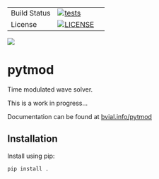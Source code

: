 <!-- start badges -->

|              |                                                                                                                                                                                           |     |
| ------------ | ----------------------------------------------------------------------------------------------------------------------------------------------------------------------------------------- | --- |
| Build Status | [![tests](https://img.shields.io/github/actions/workflow/status/benvial/pytmod/test.yml?label=tests&style=for-the-badge)](https://github.com/benvial/pytmod/actions)                      |     |
| License      | [![LICENSE](https://img.shields.io/badge/license-GPLv3-blue?color=aec2ff&logo=open-access&logoColor=aec2ff&style=for-the-badge)](https://github.com/benvial/pytmod/blob/main/LICENSE.txt) |     |

<!-- end badges -->

![](doc/_static/pytmod-small.png)

# pytmod

Time modulated wave solver.

This is a work in progress...

Documentation can be found at [bvial.info/pytmod](https://bvial.info/pytmod)

## Installation

Install using pip:

```bash
pip install .
```
